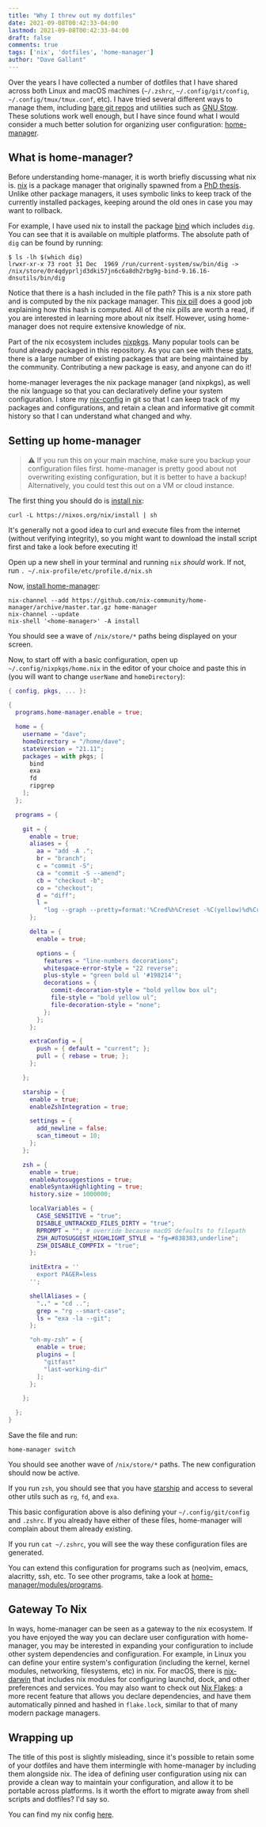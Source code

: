 ```yaml
---
title: "Why I threw out my dotfiles"
date: 2021-09-08T00:42:33-04:00
lastmod: 2021-09-08T00:42:33-04:00
draft: false
comments: true
tags: ['nix', 'dotfiles', 'home-manager']
author: "Dave Gallant"
---
```

Over the years I have collected a number of dotfiles that I have shared across both Linux and macOS machines (`~/.zshrc`, `~/.config/git/config`, `~/.config/tmux/tmux.conf`, etc). I have tried several different ways to manage them, including [bare git repos](https://www.atlassian.com/git/tutorials/dotfiles) and utilities such as [GNU Stow](https://www.gnu.org/software/stow/). These solutions work well enough, but I have since found what I would consider a much better solution for organizing user configuration: [home-manager](https://github.com/nix-community/home-manager).

<!--more-->

## What is home-manager?

Before understanding home-manager, it is worth briefly discussing what nix is. [nix](https://nixos.org/) is a package manager that originally spawned from a [PhD thesis](https://edolstra.github.io/pubs/phd-thesis.pdf). Unlike other package managers, it uses symbolic links to keep track of the currently installed packages, keeping around the old ones in case you may want to rollback.

For example, I have used nix to install the package [bind](https://search.nixos.org/packages?channel=unstable&show=bind&from=0&size=50&sort=relevance&type=packages&query=bind) which includes `dig`. You can see that it is available on multiple platforms. The absolute path of `dig` can be found by running:

```console
$ ls -lh $(which dig)
lrwxr-xr-x 73 root 31 Dec  1969 /run/current-system/sw/bin/dig -> /nix/store/0r4qdyprljd3dki57jn6c6a8dh2rbg9g-bind-9.16.16-dnsutils/bin/dig
```

Notice that there is a hash included in the file path? This is a nix store path and is computed by the nix package manager. This [nix pill](https://nixos.org/guides/nix-pills/nix-store-paths.html) does a good job explaining how this hash is computed. All of the nix pills are worth a read, if you are interested in learning more about nix itself. However, using home-manager does not require extensive knowledge of nix.

Part of the nix ecosystem includes [nixpkgs](https://github.com/NixOS/nixpkgs). Many popular tools can be found already packaged in this repository. As you can see with these [stats](https://repology.org/repositories/statistics/total), there is a large number of existing packages that are being maintained by the community. Contributing a new package is easy, and anyone can do it!

home-manager leverages the nix package manager (and nixpkgs), as well the nix language so that you can declaratively define your system configuration. I store my [nix-config](https://github.com/davegallant/nix-config) in git so that I can keep track of my packages and configurations, and retain a clean and informative git commit history so that I can understand what changed and why.

## Setting up home-manager

> ⚠️ If you run this on your main machine, make sure you backup your configuration files first. home-manager is pretty good about not overwriting existing configuration, but it is better to have a backup! Alternatively, you could test this out on a VM or cloud instance.

The first thing you should do is [install nix](https://nixos.org/guides/install-nix.html):

```shell
curl -L https://nixos.org/nix/install | sh
```

It's generally not a good idea to curl and execute files from the internet (without verifying integrity), so you might want to download the install script first and take a look before executing it!

Open up a new shell in your terminal and running `nix` *should* work. If not, run `. ~/.nix-profile/etc/profile.d/nix.sh`

Now, [install home-manager](https://github.com/nix-community/home-manager#installation):

```shell
nix-channel --add https://github.com/nix-community/home-manager/archive/master.tar.gz home-manager
nix-channel --update
nix-shell '<home-manager>' -A install
```

You should see a wave of `/nix/store/*` paths being displayed on your screen.

Now, to start off with a basic configuration, open up `~/.config/nixpkgs/home.nix` in the editor of your choice and paste this in (you will want to change `userName` and `homeDirectory`):


```nix
{ config, pkgs, ... }:

{
  programs.home-manager.enable = true;

  home = {
    username = "dave";
    homeDirectory = "/home/dave";
    stateVersion = "21.11";
    packages = with pkgs; [
      bind
      exa
      fd
      ripgrep
    ];
  };

  programs = {

    git = {
      enable = true;
      aliases = {
        aa = "add -A .";
        br = "branch";
        c = "commit -S";
        ca = "commit -S --amend";
        cb = "checkout -b";
        co = "checkout";
        d = "diff";
        l =
          "log --graph --pretty=format:'%Cred%h%Creset -%C(yellow)%d%Creset %s %Cgreen(%cr) %C(bold blue)<%an>%Creset' --abbrev-commit";
      };

      delta = {
        enable = true;

        options = {
          features = "line-numbers decorations";
          whitespace-error-style = "22 reverse";
          plus-style = "green bold ul '#198214'";
          decorations = {
            commit-decoration-style = "bold yellow box ul";
            file-style = "bold yellow ul";
            file-decoration-style = "none";
          };
        };
      };

      extraConfig = {
        push = { default = "current"; };
        pull = { rebase = true; };
      };

    };

    starship = {
      enable = true;
      enableZshIntegration = true;

      settings = {
        add_newline = false;
        scan_timeout = 10;
      };
    };

    zsh = {
      enable = true;
      enableAutosuggestions = true;
      enableSyntaxHighlighting = true;
      history.size = 1000000;

      localVariables = {
        CASE_SENSITIVE = "true";
        DISABLE_UNTRACKED_FILES_DIRTY = "true";
        RPROMPT = ""; # override because macOS defaults to filepath
        ZSH_AUTOSUGGEST_HIGHLIGHT_STYLE = "fg=#838383,underline";
        ZSH_DISABLE_COMPFIX = "true";
      };

      initExtra = ''
        export PAGER=less
      '';

      shellAliases = {
        ".." = "cd ..";
        grep = "rg --smart-case";
        ls = "exa -la --git";
      };

      "oh-my-zsh" = {
        enable = true;
        plugins = [
          "gitfast"
          "last-working-dir"
        ];
      };

    };

  };
}
```

Save the file and run:

```
home-manager switch
```

You should see another wave of `/nix/store/*` paths. The new configuration should now be active.

If you run `zsh`, you should see that you have [starship](https://starship.rs/) and access to several other utils such as `rg`, `fd`, and `exa`.

This basic configuration above is also defining your `~/.config/git/config` and `.zshrc`. If you already have either of these files, home-manager will complain about them already existing.

If you run `cat ~/.zshrc`, you will see the way these configuration files are generated.

You can extend this configuration for programs such as (neo)vim, emacs, alacritty, ssh, etc. To see other programs, take a look at [home-manager/modules/programs](https://github.com/nix-community/home-manager/tree/master/modules/programs).

## Gateway To Nix

In ways, home-manager can be seen as a gateway to the nix ecosystem. If you have enjoyed the way you can declare user configuration with home-manager, you may be interested in expanding your configuration to include other system dependencies and configuration. For example, in Linux you can define your entire system's configuration (including the kernel, kernel modules, networking, filesystems, etc) in nix. For macOS, there is [nix-darwin](https://github.com/LnL7/nix-darwin) that includes nix modules for configuring launchd, dock, and other preferences and services. You may also want to check out [Nix Flakes](https://nixos.wiki/wiki/Flakes): a more recent feature that allows you declare dependencies, and have them automatically pinned and hashed in `flake.lock`, similar to that of many modern package managers.

## Wrapping up

The title of this post is slightly misleading, since it's possible to retain some of your dotfiles and have them intermingle with home-manager by including them alongside nix. The idea of defining user configuration using nix can provide a clean way to maintain your configuration, and allow it to be portable across platforms. Is it worth the effort to migrate away from shell scripts and dotfiles? I'd say so.

You can find my nix config [here](https://github.com/davegallant/nix-config).

